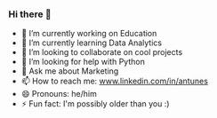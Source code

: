 ### Hi there 👋

<!--
**fernantunes/fernantunes** is a ✨ _special_ ✨ repository because its `README.md` (this file) appears on your GitHub profile.

Here are some ideas to get you started:
-->

- 🔭 I’m currently working on Education
- 🌱 I’m currently learning Data Analytics
- 👯 I’m looking to collaborate on cool projects
- 🤔 I’m looking for help with Python
- 💬 Ask me about Marketing
- 📫 How to reach me: www.linkedin.com/in/antunes
- 😄 Pronouns: he/him
- ⚡ Fun fact: I'm possibly older than you :)

